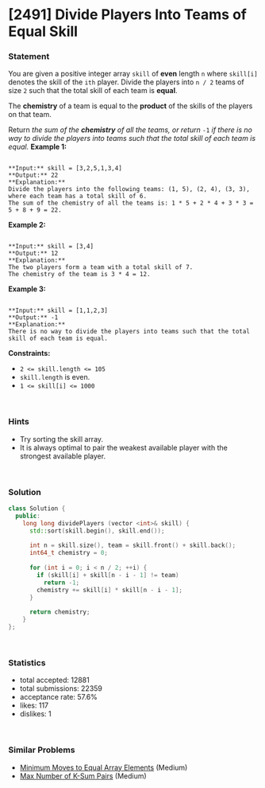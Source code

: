 # [2491] Divide Players Into Teams of Equal Skill



### Statement

You are given a positive integer array `skill` of **even** length `n` where `skill[i]` denotes the skill of the `ith` player. Divide the players into `n / 2` teams of size `2` such that the total skill of each team is **equal**.

The **chemistry** of a team is equal to the **product** of the skills of the players on that team.

Return *the sum of the **chemistry** of all the teams, or return* `-1` *if there is no way to divide the players into teams such that the total skill of each team is equal.*
**Example 1:**

```

**Input:** skill = [3,2,5,1,3,4]
**Output:** 22
**Explanation:** 
Divide the players into the following teams: (1, 5), (2, 4), (3, 3), where each team has a total skill of 6.
The sum of the chemistry of all the teams is: 1 * 5 + 2 * 4 + 3 * 3 = 5 + 8 + 9 = 22.

```

**Example 2:**

```

**Input:** skill = [3,4]
**Output:** 12
**Explanation:** 
The two players form a team with a total skill of 7.
The chemistry of the team is 3 * 4 = 12.

```

**Example 3:**

```

**Input:** skill = [1,1,2,3]
**Output:** -1
**Explanation:** 
There is no way to divide the players into teams such that the total skill of each team is equal.

```

**Constraints:**
* `2 <= skill.length <= 105`
* `skill.length` is even.
* `1 <= skill[i] <= 1000`


<br>

### Hints

- Try sorting the skill array.
- It is always optimal to pair the weakest available player with the strongest available player.

<br>

### Solution

```cpp
class Solution {
  public:
    long long dividePlayers (vector <int>& skill) {
      std::sort(skill.begin(), skill.end());
      
      int n = skill.size(), team = skill.front() + skill.back();
      int64_t chemistry = 0;
      
      for (int i = 0; i < n / 2; ++i) {
        if (skill[i] + skill[n - i - 1] != team)
          return -1;
        chemistry += skill[i] * skill[n - i - 1];
      }
      
      return chemistry;
    }
};
```

<br>

### Statistics

- total accepted: 12881
- total submissions: 22359
- acceptance rate: 57.6%
- likes: 117
- dislikes: 1

<br>

### Similar Problems

- [Minimum Moves to Equal Array Elements](https://leetcode.com/problems/minimum-moves-to-equal-array-elements) (Medium)
- [Max Number of K-Sum Pairs](https://leetcode.com/problems/max-number-of-k-sum-pairs) (Medium)
